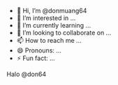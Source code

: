 - 👋 Hi, I’m @donmuang64
- 👀 I’m interested in ...
- 🌱 I’m currently learning ...
- 💞️ I’m looking to collaborate on ...
- 📫 How to reach me ...
- 😄 Pronouns: ...
- ⚡ Fun fact: ...

<!---
donmuang64/donmuang64 is a ✨ special ✨ repository because its `README.md` (this file) appears on your GitHub profile.
You can click the Preview link to take a look at your changes.
--->Halo @don64

